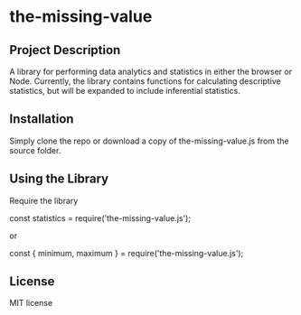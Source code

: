 # the-missing-value

## Project Description

A library for performing data analytics and statistics in either the browser or Node. Currently, the library
contains functions for calculating descriptive statistics, but will be expanded to include inferential statistics.

## Installation

Simply clone the repo or download a copy of the-missing-value.js from the source folder.

## Using the Library

Require the library 

const statistics = require('the-missing-value.js');
  
or

const { minimum, maximum } = require('the-missing-value.js');
  
## License

MIT license
